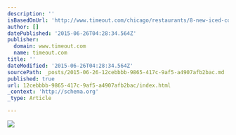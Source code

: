 ```yaml
---
description: ''
isBasedOnUrl: 'http://www.timeout.com/chicago/restaurants/8-new-iced-coffee-drinks-to-try-in-chicago-this-summer'
author: []
datePublished: '2015-06-26T04:28:34.564Z'
publisher:
  domain: www.timeout.com
  name: timeout.com
title: ''
dateModified: '2015-06-26T04:28:34.564Z'
sourcePath: _posts/2015-06-26-12cebbbb-9865-417c-9af5-a4907afb2bac.md
published: true
url: 12cebbbb-9865-417c-9af5-a4907afb2bac/index.html
_context: 'http://schema.org'
_type: Article

---
```

![](http://media.timeout.com/images/102600416/750/422/image.jpg)